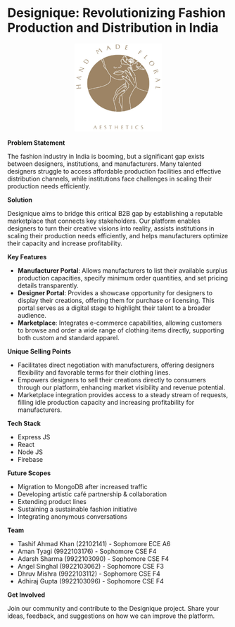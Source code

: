 # Designique: Revolutionizing Fashion Production and Distribution in India

<p align="center">
    <img src="./frontend/src/pages/images/Fav.jpeg" alt="Designique Logo" width="200" height="200">
</p>

**Problem Statement**

The fashion industry in India is booming, but a significant gap exists between designers, institutions, and manufacturers. Many talented designers struggle to access affordable production facilities and effective distribution channels, while institutions face challenges in scaling their production needs efficiently.

**Solution**

Designique aims to bridge this critical B2B gap by establishing a reputable marketplace that connects key stakeholders. Our platform enables designers to turn their creative visions into reality, assists institutions in scaling their production needs efficiently, and helps manufacturers optimize their capacity and increase profitability.

**Key Features**

- **Manufacturer Portal**: Allows manufacturers to list their available surplus production capacities, specify minimum order quantities, and set pricing details transparently.
- **Designer Portal**: Provides a showcase opportunity for designers to display their creations, offering them for purchase or licensing. This portal serves as a digital stage to highlight their talent to a broader audience.
- **Marketplace**: Integrates e-commerce capabilities, allowing customers to browse and order a wide range of clothing items directly, supporting both custom and standard apparel.

**Unique Selling Points**

- Facilitates direct negotiation with manufacturers, offering designers flexibility and favorable terms for their clothing lines.
- Empowers designers to sell their creations directly to consumers through our platform, enhancing market visibility and revenue potential.
- Marketplace integration provides access to a steady stream of requests, filling idle production capacity and increasing profitability for manufacturers.

**Tech Stack**

- Express JS
- React
- Node JS
- Firebase

**Future Scopes**

- Migration to MongoDB after increased traffic
- Developing artistic café partnership & collaboration
- Extending product lines
- Sustaining a sustainable fashion initiative
- Integrating anonymous conversations

**Team**

- Tashif Ahmad Khan (22102141) - Sophomore ECE A6
- Aman Tyagi (9922103176) - Sophomore CSE F4
- Adarsh Sharma (9922103090) - Sophomore CSE F4
- Angel Singhal (9922103062) - Sophomore CSE F3
- Dhruv Mishra (9922103112) - Sophomore CSE F4
- Adhiraj Gupta (9922103096) - Sophomore CSE F4

**Get Involved**

Join our community and contribute to the Designique project. Share your ideas, feedback, and suggestions on how we can improve the platform.
